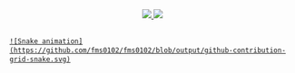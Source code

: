<div align="center">
    <a href="https://github.com/fms0102">
        <img height="180em"
            src="https://github-readme-stats.vercel.app/api?username=fms0102&show_icons=true&theme=dark&include_all_commits=true&count_private=true" />
        <img height="180em"
            src="https://github-readme-stats.vercel.app/api/top-langs/?username=fms0102&layout=compact&langs_count=7&theme=dark" />
</div>

##
    ![Snake animation](https://github.com/fms0102/fms0102/blob/output/github-contribution-grid-snake.svg)
